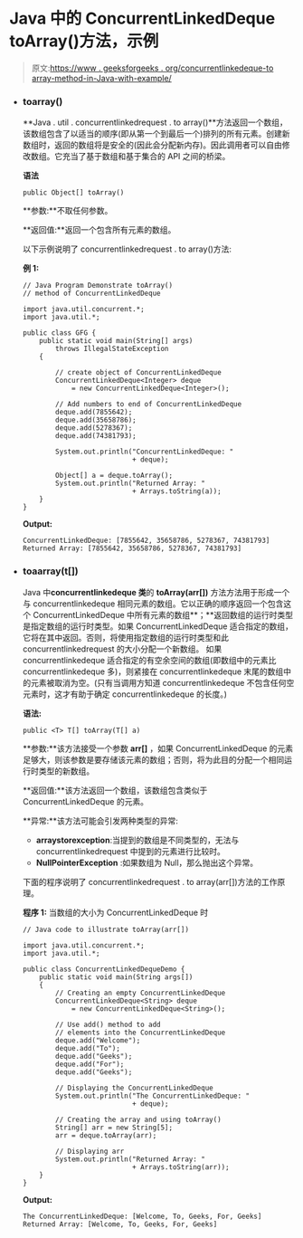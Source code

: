 # Java 中的 ConcurrentLinkedDeque toArray()方法，示例

> 原文:[https://www . geeksforgeeks . org/concurrentlinkedeque-to array-method-in-Java-with-example/](https://www.geeksforgeeks.org/concurrentlinkeddeque-toarray-method-in-java-with-example/)

*   ### toarray()

    **Java . util . concurrentlinkedrequest . to array()**方法返回一个数组，该数组包含了以适当的顺序(即从第一个到最后一个)排列的所有元素。创建新数组时，返回的数组将是安全的(因此会分配新内存)。因此调用者可以自由修改数组。它充当了基于数组和基于集合的 API 之间的桥梁。

    **语法**

    ```
    public Object[] toArray()
    ```

    **参数:**不取任何参数。

    **返回值:**返回一个包含所有元素的数组。

    以下示例说明了 concurrentlinkedrequest . to array()方法:

    **例 1:**

    ```
    // Java Program Demonstrate toArray()
    // method of ConcurrentLinkedDeque

    import java.util.concurrent.*;
    import java.util.*;

    public class GFG {
        public static void main(String[] args)
            throws IllegalStateException
        {

            // create object of ConcurrentLinkedDeque
            ConcurrentLinkedDeque<Integer> deque
                = new ConcurrentLinkedDeque<Integer>();

            // Add numbers to end of ConcurrentLinkedDeque
            deque.add(7855642);
            deque.add(35658786);
            deque.add(5278367);
            deque.add(74381793);

            System.out.println("ConcurrentLinkedDeque: "
                               + deque);

            Object[] a = deque.toArray();
            System.out.println("Returned Array: "
                               + Arrays.toString(a));
        }
    }
    ```

    **Output:**

    ```
    ConcurrentLinkedDeque: [7855642, 35658786, 5278367, 74381793]
    Returned Array: [7855642, 35658786, 5278367, 74381793]

    ```

*   ### toaarray(t[])

    Java 中**concurrentlinkedeque 类**的 **toArray(arr[])** 方法方法用于形成一个与 concurrentlinkedeque 相同元素的数组。它以正确的顺序返回一个包含这个 ConcurrentLinkedDeque 中所有元素的数组**；**返回数组的运行时类型是指定数组的运行时类型。如果 ConcurrentLinkedDeque 适合指定的数组，它将在其中返回。否则，将使用指定数组的运行时类型和此 concurrentlinkedrequest 的大小分配一个新数组。
    如果 concurrentlinkedeque 适合指定的有空余空间的数组(即数组中的元素比 concurrentlinkedeque 多)，则紧接在 concurrentlinkedeque 末尾的数组中的元素被取消为空。(只有当调用方知道 concurrentlinkedeque 不包含任何空元素时，这才有助于确定 concurrentlinkedeque 的长度。)

    **语法:**

    ```
    public <T> T[] toArray(T[] a)
    ```

    **参数:**该方法接受一个参数 **arr[]** ，如果 ConcurrentLinkedDeque 的元素足够大，则该参数是要存储该元素的数组；否则，将为此目的分配一个相同运行时类型的新数组。

    **返回值:**该方法返回一个数组，该数组包含类似于 ConcurrentLinkedDeque 的元素。

    **异常:**该方法可能会引发两种类型的异常:

    *   **arraystorexception**:当提到的数组是不同类型的，无法与 concurrentlinkedrequest 中提到的元素进行比较时。
    *   **NullPointerException** :如果数组为 Null，那么抛出这个异常。

    下面的程序说明了 concurrentlinkedrequest . to array(arr[])方法的工作原理。

    **程序 1:** 当数组的大小为 ConcurrentLinkedDeque 时

    ```
    // Java code to illustrate toArray(arr[])

    import java.util.concurrent.*;
    import java.util.*;

    public class ConcurrentLinkedDequeDemo {
        public static void main(String args[])
        {
            // Creating an empty ConcurrentLinkedDeque
            ConcurrentLinkedDeque<String> deque
                = new ConcurrentLinkedDeque<String>();

            // Use add() method to add
            // elements into the ConcurrentLinkedDeque
            deque.add("Welcome");
            deque.add("To");
            deque.add("Geeks");
            deque.add("For");
            deque.add("Geeks");

            // Displaying the ConcurrentLinkedDeque
            System.out.println("The ConcurrentLinkedDeque: "
                               + deque);

            // Creating the array and using toArray()
            String[] arr = new String[5];
            arr = deque.toArray(arr);

            // Displaying arr
            System.out.println("Returned Array: "
                               + Arrays.toString(arr));
        }
    }
    ```

    **Output:**

    ```
    The ConcurrentLinkedDeque: [Welcome, To, Geeks, For, Geeks]
    Returned Array: [Welcome, To, Geeks, For, Geeks]

    ```
